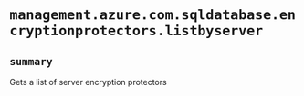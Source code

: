 # `management.azure.com.sqldatabase.encryptionprotectors.listbyserver`

## `summary`
Gets a list of server encryption protectors


